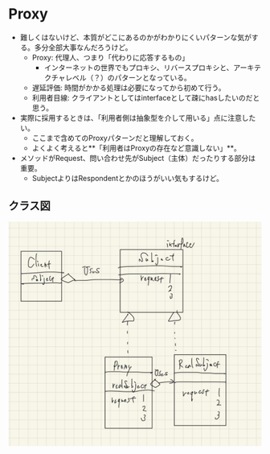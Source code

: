 # Proxy

- 難しくはないけど、本質がどこにあるのかがわかりにくいパターンな気がする。多分全部大事なんだろうけど。
  - Proxy: 代理人、つまり「代わりに応答するもの」
    - インターネットの世界でもプロキシ、リバースプロキシと、アーキテクチャレベル（？）のパターンとなっている。
  - 遅延評価: 時間がかかる処理は必要になってから初めて行う。
  - 利用者目線: クライアントとしてはinterfaceとして疎にhasしたいのだと思う。
- 実際に採用するときは、「利用者側は抽象型を介して用いる」点に注意したい。
  - ここまで含めてのProxyパターンだと理解しておく。
  - よくよく考えると**「利用者はProxyの存在など意識しない」**。
- メソッドがRequest、問い合わせ先がSubject（主体）だったりする部分は重要。
  - SubjectよりはRespondentとかのほうがいい気もするけど。

## クラス図

![](../images/proxy.jpg)
